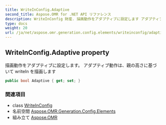 ```yaml
---
title: WriteInConfig.Adaptive
second_title: Aspose.OMR for .NET API リファレンス
description: WriteInConfig 財産. 描画動作をアダプティブに設定します アダプティブ動作は親の高さに基づいて writeIn を描画します
type: docs
weight: 20
url: /ja/net/aspose.omr.generation.config.elements/writeinconfig/adaptive/
---
```

## WriteInConfig.Adaptive property

描画動作をアダプティブに設定します。 アダプティブ動作は、親の高さに基づいて writeIn を描画します

```csharp
public bool Adaptive { get; set; }
```

### 関連項目

* class [WriteInConfig](../)
* 名前空間 [Aspose.OMR.Generation.Config.Elements](../../writeinconfig/)
* 組み立て [Aspose.OMR](../../../)


